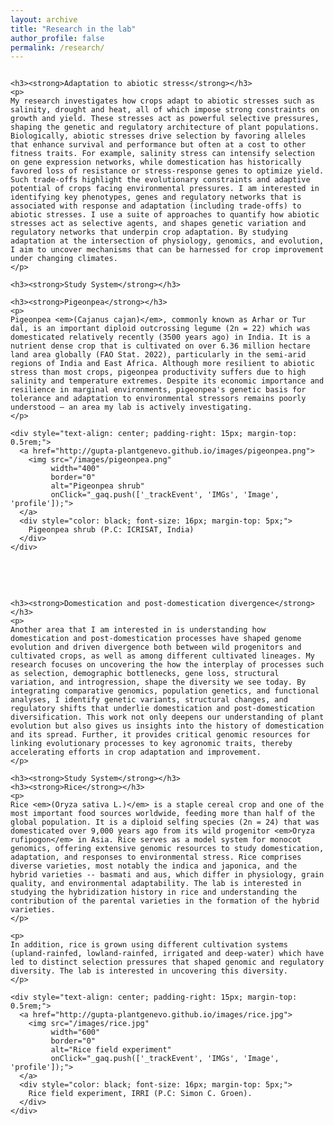 ```yaml
---
layout: archive
title: "Research in the lab"
author_profile: false
permalink: /research/
---
```


<!-- two-column responsive layout -->
<div style="display: flex; gap: 3rem; align-items: flex-start; flex-wrap: wrap;">

  <!-- LEFT COLUMN -->
  <div style="flex: 1 1 320px; min-width: 300px;">

    <h3><strong>Adaptation to abiotic stress</strong></h3>
    <p>
    My research investigates how crops adapt to abiotic stresses such as salinity, drought and heat, all of which impose strong constraints on growth and yield. These stresses act as powerful selective pressures, shaping the genetic and regulatory architecture of plant populations. Biologically, abiotic stresses drive selection by favoring alleles that enhance survival and performance but often at a cost to other fitness traits. For example, salinity stress can intensify selection on gene expression networks, while domestication has historically favored loss of resistance or stress-response genes to optimize yield. Such trade-offs highlight the evolutionary constraints and adaptive potential of crops facing environmental pressures. I am interested in identifying key phenotypes, genes and regulatory networks that is associated with response and adaptation (including trade-offs) to abiotic stresses. I use a suite of approaches to quantify how abiotic stresses act as selective agents, and shapes genetic variation and regulatory networks that underpin crop adaptation. By studying adaptation at the intersection of physiology, genomics, and evolution, I aim to uncover mechanisms that can be harnessed for crop improvement under changing climates.
    </p>

    <h3><strong>Study System</strong></h3>
    
    <h3><strong>Pigeonpea</strong></h3>
    <p>
    Pigeonpea <em>(Cajanus cajan)</em>, commonly known as Arhar or Tur dal, is an important diploid outcrossing legume (2n = 22) which was domesticated relatively recently (3500 years ago) in India. It is a nutrient dense crop that is cultivated on over 6.36 million hectare land area globally (FAO Stat. 2022), particularly in the semi-arid regions of India and East Africa. Although more resilient to abiotic stress than most crops, pigeonpea productivity suffers due to high salinity and temperature extremes. Despite its economic importance and resilience in marginal environments, pigeonpea's genetic basis for tolerance and adaptation to environmental stressors remains poorly understood — an area my lab is actively investigating.
    </p>

    <div style="text-align: center; padding-right: 15px; margin-top: 0.5rem;">
      <a href="http://gupta-plantgenevo.github.io/images/pigeonpea.png">
        <img src="/images/pigeonpea.png" 
             width="400" 
             border="0" 
             alt="Pigeonpea shrub"
             onClick="_gaq.push(['_trackEvent', 'IMGs', 'Image', 'profile']);">
      </a>
      <div style="color: black; font-size: 16px; margin-top: 5px;">
        Pigeonpea shrub (P.C: ICRISAT, India)
      </div>
    </div>

  </div> <!-- /left column -->


  <!-- RIGHT COLUMN -->
  <div style="flex: 1 1 320px; min-width: 300px;">

    <h3><strong>Domestication and post-domestication divergence</strong></h3>
    <p>
    Another area that I am interested in is understanding how domestication and post-domestication processes have shaped genome evolution and driven divergence both between wild progenitors and cultivated crops, as well as among different cultivated lineages. My research focuses on uncovering the how the interplay of processes such as selection, demographic bottlenecks, gene loss, structural variation, and introgression, shape the diversity we see today. By integrating comparative genomics, population genetics, and functional analyses, I identify genetic variants, structural changes, and regulatory shifts that underlie domestication and post-domestication diversification. This work not only deepens our understanding of plant evolution but also gives us insights into the history of domestication and its spread. Further, it provides critical genomic resources for linking evolutionary processes to key agronomic traits, thereby accelerating efforts in crop adaptation and improvement.
    </p>
    
    <h3><strong>Study System</strong></h3>
    <h3><strong>Rice</strong></h3>
    <p>
    Rice <em>(Oryza sativa L.)</em> is a staple cereal crop and one of the most important food sources worldwide, feeding more than half of the global population. It is a diploid selfing species (2n = 24) that was domesticated over 9,000 years ago from its wild progenitor <em>Oryza rufipogon</em> in Asia. Rice serves as a model system for monocot genomics, offering extensive genomic resources to study domestication, adaptation, and responses to environmental stress. Rice comprises diverse varieties, most notably the indica and japonica, and the hybrid varieties -- basmati and aus, which differ in physiology, grain quality, and environmental adaptability. The lab is interested in studying the hybridization history in rice and understanding the contribution of the parental varieties in the formation of the hybrid varieties.
    </p>

    <p>
    In addition, rice is grown using different cultivation systems (upland-rainfed, lowland-rainfed, irrigated and deep-water) which have led to distinct selection pressures that shaped genomic and regulatory diversity. The lab is interested in uncovering this diversity.
    </p>

    <div style="text-align: center; padding-right: 15px; margin-top: 0.5rem;">
      <a href="http://gupta-plantgenevo.github.io/images/rice.jpg">
        <img src="/images/rice.jpg" 
             width="600" 
             border="0" 
             alt="Rice field experiment"
             onClick="_gaq.push(['_trackEvent', 'IMGs', 'Image', 'profile']);">
      </a>
      <div style="color: black; font-size: 16px; margin-top: 5px;">
        Rice field experiment, IRRI (P.C: Simon C. Groen).
      </div>
    </div>

  </div> <!-- /right column -->

</div> <!-- /flex container -->
